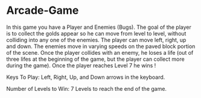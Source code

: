 # Arcade-Game
In this game you have a Player and Enemies (Bugs). The goal of the player is to collect the golds appear so he can move from level to level, without colliding into any one of the enemies. The player can move left, right, up and down. The enemies move in varying speeds on the paved block portion of the scene. Once the player collides with an enemy, he loses a life (out of three lifes at the beginning of the game, but the player can collect more during the game). Once the player reaches Level 7 he wins !


Keys To Play:
Left, Right, Up, and Down arrows in the keyboard.

Number of Levels to Win:
7 Levels to reach the end of the game.